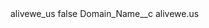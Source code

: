 <?xml version="1.0" encoding="UTF-8"?>
<CustomMetadata xmlns="http://soap.sforce.com/2006/04/metadata" xmlns:xsi="http://www.w3.org/2001/XMLSchema-instance" xmlns:xsd="http://www.w3.org/2001/XMLSchema">
    <label>alivewe_us</label>
    <protected>false</protected>
    <values>
        <field>Domain_Name__c</field>
        <value xsi:type="xsd:string">alivewe.us</value>
    </values>
</CustomMetadata>
